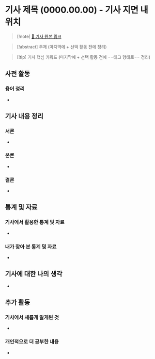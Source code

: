 # 기사 제목 (0000.00.00) - 기사 지면 내 위치
> [!note] [🔗 기사 원본 링크]()

> [!abstract] 주제 (마지막에 + 선택 활동 전에 정리)

> [!tip] 기사 핵심 키워드 (마지막에 + 선택 활동 전에 ==태그 형태로== 정리)
## 사전 활동
### 용어 정리
- 
## 기사 내용 정리
### 서론
- 
### 본론
- 
### 결론
- 

## 통계 및 자료
### 기사에서 활용한 통계 및 자료
- 
### 내가 찾아 본 통계 및 자료
- 

## 기사에 대한 나의 생각
- 

## 추가 활동
### 기사에서 새롭게 알게된 것
- 
### 개인적으로 더 공부한 내용
- 
